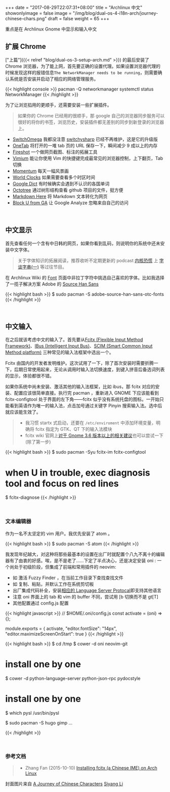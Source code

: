 +++
date = "2017-08-29T22:07:31+08:00"
title = "Archlinux 中文"
showonlyimage = false
image = "/img/blog/dual-os-4-i18n-arch/journey-chinese-chars.png"
draft = false
weight = 65
+++

重点是在 Archlinux Gnome 中显示和输入中文
<!--more-->

## 扩展 Chrome

["上篇"]({{< relref "blog/dual-os-3-setup-arch.md" >}})
的最后安装了 Chrome 浏览器，为了能上网，首先要正确的设置代理。如果设置浏览器代理的时候发现这样的报错信息```The NetworkManager needs to be running```，则需要确认系统是否安装并启动了相应的网络管理服务。

{{< highlight console >}}
pacman -Q networkmanager
systemctl status NetworkManager
{{< /highlight >}}

为了让浏览掐用的更顺手，还需要安装一些扩展插件。
> 如果你的 Chrome 已经用的很顺手，那 google 自己的浏览器同步服务可以很好的将你的书签，浏览历史，安装插件都无差别的同步到新登录的浏览器上。

- [SwitchOmega](https://github.com/FelisCatus/SwitchyOmega) 我都没注意 [switchysharp](https://github.com/FelisCatus/switchysharp) 已经不再维护，这是它的升级版
- [OneTab](https://www.one-tab.com/) 将打开的一堆 tab 页的 URL 保存一下，瞬间减少 9 成以上的内存
- [Fireshot](https://getfireshot.com/) 一个做网页截图、标注的拓展工具
- [Vimium](http://vimium.github.io/) 能让你使用 Vim 的快捷键完成最常见的浏览器控制，上下翻页，Tab 切换
- [Momentum](https://momentumdash.com/) 每天一幅风景画
- [World Clocks](https://chrome.google.com/webstore/detail/world-clocks/innfmeekncjandlanpgdmmogkcimekgo) 如果需要查看多个时区时间
- [Google Dict](https://chrome.google.com/webstore/detail/google-dictionary-by-goog/mgijmajocgfcbeboacabfgobmjgjcoja) 有时候确实会遇到不认识的各国单词
- [Octotree](https://github.com/buunguyen/octotree) 通过树形结构查看 github 项目的文件，挺方便
- [Markdown Here](http://markdown-here.com/) 将 Markdown 文本转化为网页
- [Block U from GA](https://www.igorware.com/extensions/block-yourself-from-analytics) 让 Google Analyze 忽略来自自己的访问

<br />

## 中文显示

首先查看任何一个含有中日韩的网页，如果你看到乱码，则说明你的系统中还未安装中文字体。

> 关于字体知识的拓展阅读，推荐收听不定期更新的 podcast [内核恐慌](https://kernelpanic.fm/) 上 [字谈字串(一)](https://kernelpanic.fm/39) 等过往节目。

在 Archlinux Wiki 的 [Font](https://wiki.archlinux.org/index.php/Fonts) 页面中非拉丁字符中挑选自己喜欢的字体。比如我选择了一揽子解决方案 Adobe 的 [Source Han Sans](https://github.com/adobe-fonts/source-han-sans)

{{< highlight bash >}}
$ sudo pacman -S adobe-source-han-sans-otc-fonts
{{< /highlight >}}

<br />

## 中文输入

在之后就该考虑中文的输入了。首先要从[Fcitx (Flexible Input Method Framework)](https://wiki.archlinux.org/index.php/Fcitx)、[IBus (Intelligent Input Bus)](https://wiki.archlinux.org/index.php/IBus)、[SCIM (Smart Common Input Method platform)](https://wiki.archlinux.org/index.php/Smart_Common_Input_Method_platform) 三种常见的输入法框架中选出一个。

Fcitx 由国内的开发者发明维护。这次试用了一下，除了首次安装时需要折腾一下，后期日常使用起来，无论从调用时输入法切换速度，到键入拼音后备选词列表的显示，体验都很不错。

如果你系统中尚未安装、激活其他的输入法框架，比如 ibus，那 fcitx 对应的安装、配置应该很简单直接。执行完 pacman ，重新进入 GNOME 下应该能看到 fcitx-configtool 处于界面的左下角——fcitx 似乎没有系统托盘的图标。一开始只能看到英语作为唯一的输入法，点击加号通过关键字 Pinyin 搜索输入法。选中后就应该能生效了。

> - 我习惯 startx 式启动，还要在 ```/etc/enviroment``` 中添加环境变量，明确将 fcitx 指定为 GTK、QT 下的输入法模块  
> - fcitx wiki 官网上[对于 Gnome 3.6 版本以上的相关建议](https://fcitx-im.org/wiki/Note_for_GNOME_Later_than_3.6)也可以尝试一下(除了第一步)

{{< highlight bash >}}
$ sudo pacman -Syu fcitx-im fcitx-configtool
# when U in trouble, exec diagnosis tool and focus on red lines
$ fcitx-diagnose
{{< /highlight >}}

<br />

### 文本编辑器

作为一名不太坚定的 vim 用户。我优先安装了 atom 。

{{< highlight bash >}}
$ sudo pacman -S atom
{{< /highlight >}}

我发现年纪越大，对这种将那些最基本的设置在出厂时就配置个八九不离十的编辑器有了由衷的好感。唉，是不是老了……下定了半点决心，还是决定安装 oni : 一个尚处于初级阶段，但集成了前端和常用插件的 neovim:

- 如 <C-p> 激活 Fuzzy Finder ，在当前工作目录下查找查找文件
- 如 <C-c> <C-v> 复制、粘贴，并默认工作在系统剪切板
- 出厂集成代码补全，安装[相应的 Language Server Protocal](https://github.com/bryphe/oni/wiki/Language-Support)即支持其他语言
- 注意 oni 界面上的 tab 和 vim 的 buffer 不同，尝试用 [b 切换而不是 gt[T]
- 其他配置通过 config.js 配置

{{< highlight javascript >}}
// $HOME/.oni/config.js
const activate = (oni) => {};

module.exports = {
    activate,
    "editor.fontSize": "14px",
    "editor.maximizeScreenOnStart": true
}
{{< /highlight >}}

{{< highlight bash >}}
$ cd /tmp
$ cower -d oni neovim-git
# install one by one

$ cower -d python-language-server python-json-rpc pydocstyle
# install one by one
$ which pysl
/usr/bin/pysl

$ sudo pacman -S hugo gimp ...

{{< /highlight >}}



<br />

### 参考文档

> - Zhang Fan (2015-10-10) [Installing fcitx (a Chinese IME) on Arch Linux](http://www.fanz.io/2015/10/10/fcitx-notes.html)

封面图片来自 [A Journey of Chinese Characters](https://dribbble.com/shots/3588846-A-Journey-of-Chinese-Characters) <a href="https://dribbble.com/siyangli"><i class="fa fa-dribbble" aria-hidden="true"></i> Siyang Li</a>  
